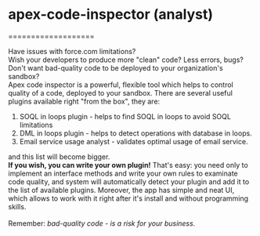 <h1>apex-code-inspector (analyst)</h1>
===================

Have issues with force.com limitations?<br/>
Wish your developers to produce more "clean" code? Less errors, bugs?<br/>
Don't want bad-quality code to be deployed to your organization's sandbox?<br/>
Apex code inspector is a powerful, flexible tool which helps to control quality of a code, deployed to your sandbox. There are several useful plugins available right "from the box", they are:
<ol>
  <li>
    SOQL in loops plugin - helps to find SOQL in loops to avoid SOQL limitations
  </li>
  <li>
    DML in loops plugin - helps to detect operations with database in loops.
  </li>
  <li>
    Email service usage analyst - validates optimal usage of email service.
  </li>
</ol>
and this list will become bigger.<br/>
<b>If you wish, you can write your own plugin!</b> That's easy: you need only to implement an interface methods and write your own rules to examinate code quality, and system will automatically detect your plugin and add it to the list of available plugins.
Moreover, the app has simple and neat UI, which allows to work with it right after it's install and without programming skills.<br/>
<br/>
Remember: <i>bad-quality code - is a risk for your business.</i>
